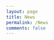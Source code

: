 ```yaml
---
layout: page
title: News
permalink: /News
comments: false
---
```


<div class="row justify-content-between">
<div class="col-md-8 pr-5">    
    
<div class="site-content">   
    
<div class="container">

</div>
</div>
    


</div>
</div>
